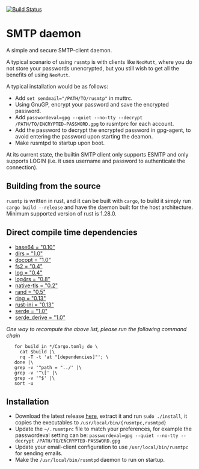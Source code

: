 [![Build Status](https://travis-ci.org/amanjpro/rusmtp.svg?branch=master)](https://travis-ci.org/amanjpro/rusmtp)

# SMTP daemon

A simple and secure SMTP-client daemon. 

A typical scenario of using `rusmtp` is with clients like `NeoMutt`, where you
do not store your passwords unencrypted, but you still wish to get all the
benefits of using `NeoMutt`.

A typical installation would be as follows:

- Add `set sendmail="/PATH/TO/rusmtp"` in muttrc.
- Using GnuGP, encrypt your password and save the encrypted password.
- Add `passwordeval=gpg --quiet --no-tty --decrypt /PATH/TO/ENCRYPTED-PASSWORD.gpg`
  to rusmtprc for each account.
- Add the password to decrypt the encrypted password in gpg-agent, to avoid
  entering the password upon starting the deamon.
- Make rusmtpd to startup upon boot.

At its current state, the builtin SMTP client only supports ESMTP and
only supports LOGIN (i.e. it uses username and password to authenticate
the connection).

## Building from the source

`rusmtp` is written in rust, and it can be built with `cargo`, to build it simply
run `cargo build --release` and have the daemon built for the host architecture.
Minimum supported version of rust is 1.28.0.

## Direct compile time dependencies

- [base64 = "0.10"](https://crates.io/crates/base64)
- [dirs = "1.0"](https://crates.io/crates/dirs)
- [docopt = "1.0"](https://crates.io/crates/docopt)
- [fs2 = "0.4"](https://crates.io/crates/fs2)
- [log = "0.4"](https://crates.io/crates/log)
- [log4rs = "0.8"](https://crates.io/crates/log4rs)
- [native-tls = "0.2"](https://crates.io/crates/native-tls)
- [rand = "0.5"](https://crates.io/crates/rand)
- [ring = "0.13"](https://crates.io/crates/ring)
- [rust-ini = "0.13"](https://crates.io/crates/rust-ini)
- [serde = "1.0"](https://crates.io/crates/serde)
- [serde_derive = "1.0"](https://crates.io/crates/serde_derive)

*One way to recompute the above list, please run the following command chain*

```
   for build in */Cargo.toml; do \
     cat $build |\
     rq -T -t 'at "[dependencies]"'; \
   done |\
   grep -v '^path = "../' |\
   grep -v '^\[' |\
   grep -v '^$' |\
   sort -u
```

## Installation

- Download the latest release
  [here](https://github.com/amanjpro/rusmtp/releases), extract it and run
  `sudo ./install`, it copies the executables to `/usr/local/bin/{rusmtpc,rusmtpd}`
- Update the `~/.rusmtprc` file to match your preferences, for example
  the passwordeval setting can be:
  `passwordeval=gpg --quiet --no-tty --decrypt /PATH/TO/ENCRYPTED-PASSWORD.gpg`
- Update your email-client configuration to use `/usr/local/bin/rusmtpc` for
  sending emails.
- Make the `/usr/local/bin/rusmtpd` daemon to run on startup.
